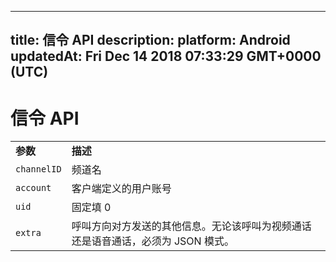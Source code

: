 
---
title: 信令 API
description: 
platform: Android
updatedAt: Fri Dec 14 2018 07:33:29 GMT+0000 (UTC)
---
# 信令 API
<table>
<colgroup>
<col/>
<col/>
</colgroup>
<tbody>
<tr><td><strong>参数</strong></td>
<td><strong>描述</strong></td>
</tr>
<tr><td><code>channelID</code></td>
<td>频道名</td>
</tr>
<tr><td><code>account</code></td>
<td>客户端定义的用户账号</td>
</tr>
<tr><td><code>uid</code></td>
<td>固定填 0</td>
</tr>
<tr><td><code>extra</code></td>
<td>呼叫方向对方发送的其他信息。无论该呼叫为视频通话还是语音通话，必须为 JSON 模式。</td>
</tr>
</tbody>
</table>
